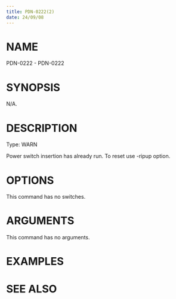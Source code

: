 ```yaml
---
title: PDN-0222(2)
date: 24/09/08
---
```


# NAME

PDN-0222 - PDN-0222

# SYNOPSIS

N/A.

# DESCRIPTION

Type: WARN

Power switch insertion has already run. To reset use -ripup option.

# OPTIONS

This command has no switches.

# ARGUMENTS

This command has no arguments.

# EXAMPLES

# SEE ALSO
